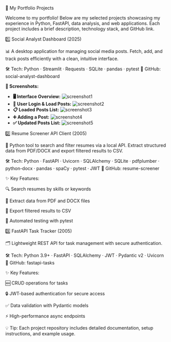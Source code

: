 🚀 My Portfolio Projects

Welcome to my portfolio! Below are my selected projects showcasing my experience in Python, FastAPI, data analysis, and web applications. Each project includes a brief description, technology stack, and GitHub link.

1️⃣ Social Analyst Dashboard (2025)

📊 A desktop application for managing social media posts.
Fetch, add, and track posts efficiently with a clean, intuitive interface.

🛠 Tech: Python · Streamlit · Requests · SQLite · pandas · pytest
🔗 GitHub: social-analyst-dashboard

**📸 Screenshots:**

- **🖥 Interface Overview:** ![screenshot1](assets/screenshot1.png)  
- **👤 User Login & Load Posts:** ![screenshot2](assets/screenshot2.png)  
- **📋 Loaded Posts List:** ![screenshot3](assets/screenshot3.png)  
- **➕ Adding a Post:** ![screenshot4](assets/screenshot4.png)  
- **✅ Updated Posts List:** ![screenshot5](assets/screenshot5.png)  

2️⃣ Resume Screener API Client (2005)

📝 Python tool to search and filter resumes via a local API.
Extract structured data from PDF/DOCX and export filtered results to CSV.

🛠 Tech: Python · FastAPI · Uvicorn · SQLAlchemy · SQLite · pdfplumber · python-docx · pandas · spaCy · pytest · JWT
🔗 GitHub: resume-screener

✨ Key Features:

🔍 Search resumes by skills or keywords

📄 Extract data from PDF and DOCX files

💾 Export filtered results to CSV

🧪 Automated testing with pytest

3️⃣ FastAPI Task Tracker (2005)

🗂 Lightweight REST API for task management with secure authentication.

🛠 Tech: Python 3.9+ · FastAPI · SQLAlchemy · JWT · Pydantic v2 · Uvicorn
🔗 GitHub: fastapi-tasks

✨ Key Features:

🆕 CRUD operations for tasks

🔒 JWT-based authentication for secure access

✅ Data validation with Pydantic models

⚡ High-performance async endpoints

💡 Tip: Each project repository includes detailed documentation, setup instructions, and example usage.
